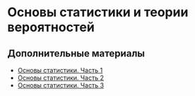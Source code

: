 # Основы статистики и теории вероятностей
## Дополнительные материалы
* [Основы статистики. Часть 1](https://stepik.org/course/76/promo)
* [Основы статистики. Часть 2](https://stepik.org/course/524/promo)
* [Основы статистики. Часть 3](https://stepik.org/course/2152/promo)